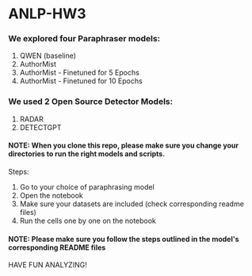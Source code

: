 # ANLP-HW3
### We explored four Paraphraser models:
1. QWEN (baseline)
2. AuthorMist
3. AuthorMist - Finetuned for 5 Epochs
4. AuthorMist - Finetuned for 10 Epochs
### We used 2 Open Source Detector Models:
1. RADAR
2. DETECTGPT
#### NOTE: When you clone this repo, please make sure you change your directories to run the right models and scripts.
Steps:
1. Go to your choice of paraphrasing model
2. Open the notebook
3. Make sure your datasets are included (check corresponding readme files)
4. Run the cells one by one on the notebook
#### NOTE: Please make sure you follow the steps outlined in the model's corresponding README files

HAVE FUN ANALYZING!
